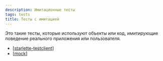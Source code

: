 ```yaml
---
description: Имитационные тесты
tags: tests
title: Тесты с имитацией
---
```

Это такие тесты, которые используют объекты или код, имитирующие поведение реального приложения или пользователя.

- [[starlette-testclient]]
- [[mock]]

[//begin]: # "Autogenerated link references for markdown compatibility"
[starlette-testclient]: starlette-testclient "Starlette test client"
[mock]: mock "Mock-тесты"
[//end]: # "Autogenerated link references"